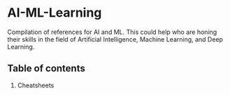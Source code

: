 # AI-ML-Learning
Compilation of references for AI and ML. This could help who are honing their skills in the field of Artificial Intelligence, Machine Learning, and Deep Learning.

## Table of contents

1. Cheatsheets